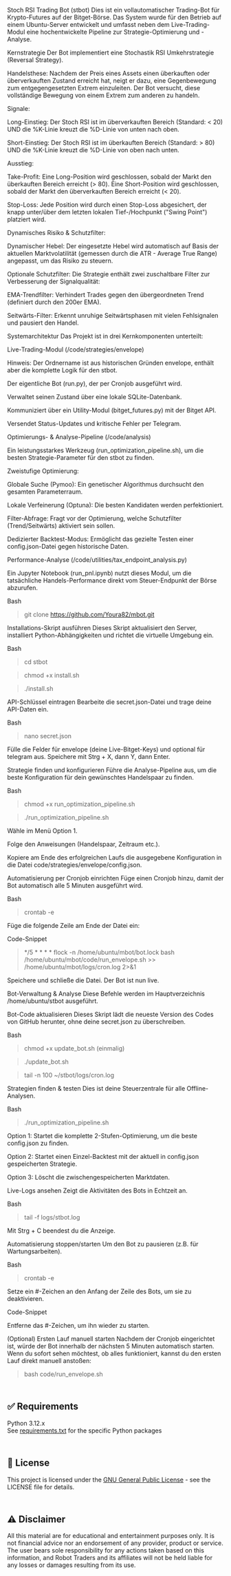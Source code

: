 Stoch RSI Trading Bot (stbot)
Dies ist ein vollautomatischer Trading-Bot für Krypto-Futures auf der Bitget-Börse. Das System wurde für den Betrieb auf einem Ubuntu-Server entwickelt und umfasst neben dem Live-Trading-Modul eine hochentwickelte Pipeline zur Strategie-Optimierung und -Analyse.

Kernstrategie
Der Bot implementiert eine Stochastik RSI Umkehrstrategie (Reversal Strategy).

Handelsthese: Nachdem der Preis eines Assets einen überkauften oder überverkauften Zustand erreicht hat, neigt er dazu, eine Gegenbewegung zum entgegengesetzten Extrem einzuleiten. Der Bot versucht, diese vollständige Bewegung von einem Extrem zum anderen zu handeln.

Signale:

Long-Einstieg: Der Stoch RSI ist im überverkauften Bereich (Standard: < 20) UND die %K-Linie kreuzt die %D-Linie von unten nach oben.

Short-Einstieg: Der Stoch RSI ist im überkauften Bereich (Standard: > 80) UND die %K-Linie kreuzt die %D-Linie von oben nach unten.

Ausstieg:

Take-Profit: Eine Long-Position wird geschlossen, sobald der Markt den überkauften Bereich erreicht (> 80). Eine Short-Position wird geschlossen, sobald der Markt den überverkauften Bereich erreicht (< 20).

Stop-Loss: Jede Position wird durch einen Stop-Loss abgesichert, der knapp unter/über dem letzten lokalen Tief-/Hochpunkt ("Swing Point") platziert wird.

Dynamisches Risiko & Schutzfilter:

Dynamischer Hebel: Der eingesetzte Hebel wird automatisch auf Basis der aktuellen Marktvolatilität (gemessen durch die ATR - Average True Range) angepasst, um das Risiko zu steuern.

Optionale Schutzfilter: Die Strategie enthält zwei zuschaltbare Filter zur Verbesserung der Signalqualität:

EMA-Trendfilter: Verhindert Trades gegen den übergeordneten Trend (definiert durch den 200er EMA).

Seitwärts-Filter: Erkennt unruhige Seitwärtsphasen mit vielen Fehlsignalen und pausiert den Handel.

Systemarchitektur
Das Projekt ist in drei Kernkomponenten unterteilt:

Live-Trading-Modul (/code/strategies/envelope)

Hinweis: Der Ordnername ist aus historischen Gründen envelope, enthält aber die komplette Logik für den stbot.

Der eigentliche Bot (run.py), der per Cronjob ausgeführt wird.

Verwaltet seinen Zustand über eine lokale SQLite-Datenbank.

Kommuniziert über ein Utility-Modul (bitget_futures.py) mit der Bitget API.

Versendet Status-Updates und kritische Fehler per Telegram.

Optimierungs- & Analyse-Pipeline (/code/analysis)

Ein leistungsstarkes Werkzeug (run_optimization_pipeline.sh), um die besten Strategie-Parameter für den stbot zu finden.

Zweistufige Optimierung:

Globale Suche (Pymoo): Ein genetischer Algorithmus durchsucht den gesamten Parameterraum.

Lokale Verfeinerung (Optuna): Die besten Kandidaten werden perfektioniert.

Filter-Abfrage: Fragt vor der Optimierung, welche Schutzfilter (Trend/Seitwärts) aktiviert sein sollen.

Dedizierter Backtest-Modus: Ermöglicht das gezielte Testen einer config.json-Datei gegen historische Daten.

Performance-Analyse (/code/utilities/tax_endpoint_analysis.py)

Ein Jupyter Notebook (run_pnl.ipynb) nutzt dieses Modul, um die tatsächliche Handels-Performance direkt vom Steuer-Endpunkt der Börse abzurufen.


Bash

>git clone https://github.com/Youra82/mbot.git

Installations-Skript ausführen
Dieses Skript aktualisiert den Server, installiert Python-Abhängigkeiten und richtet die virtuelle Umgebung ein.

Bash

>cd stbot

>chmod +x install.sh

>./install.sh

API-Schlüssel eintragen
Bearbeite die secret.json-Datei und trage deine API-Daten ein.

Bash

>nano secret.json

Fülle die Felder für envelope (deine Live-Bitget-Keys) und optional für telegram aus. Speichere mit Strg + X, dann Y, dann Enter.

Strategie finden und konfigurieren
Führe die Analyse-Pipeline aus, um die beste Konfiguration für dein gewünschtes Handelspaar zu finden.

Bash

>chmod +x run_optimization_pipeline.sh

>./run_optimization_pipeline.sh

Wähle im Menü Option 1.

Folge den Anweisungen (Handelspaar, Zeitraum etc.).

Kopiere am Ende des erfolgreichen Laufs die ausgegebene Konfiguration in die Datei code/strategies/envelope/config.json.

Automatisierung per Cronjob einrichten
Füge einen Cronjob hinzu, damit der Bot automatisch alle 5 Minuten ausgeführt wird.

Bash

>crontab -e

Füge die folgende Zeile am Ende der Datei ein:

Code-Snippet

>*/5 * * * * flock -n /home/ubuntu/mbot/bot.lock bash /home/ubuntu/mbot/code/run_envelope.sh >> /home/ubuntu/mbot/logs/cron.log 2>&1

Speichere und schließe die Datei. Der Bot ist nun live.

Bot-Verwaltung & Analyse
Diese Befehle werden im Hauptverzeichnis /home/ubuntu/stbot ausgeführt.

Bot-Code aktualisieren
Dieses Skript lädt die neueste Version des Codes von GitHub herunter, ohne deine secret.json zu überschreiben.

Bash

>chmod +x update_bot.sh (einmalig)

>./update_bot.sh

>tail -n 100 ~/stbot/logs/cron.log

Strategien finden & testen
Dies ist deine Steuerzentrale für alle Offline-Analysen.

Bash

>./run_optimization_pipeline.sh

Option 1: Startet die komplette 2-Stufen-Optimierung, um die beste config.json zu finden.

Option 2: Startet einen Einzel-Backtest mit der aktuell in config.json gespeicherten Strategie.

Option 3: Löscht die zwischengespeicherten Marktdaten.

Live-Logs ansehen
Zeigt die Aktivitäten des Bots in Echtzeit an.

Bash

>tail -f logs/stbot.log

Mit Strg + C beendest du die Anzeige.

Automatisierung stoppen/starten
Um den Bot zu pausieren (z.B. für Wartungsarbeiten).

Bash

>crontab -e

Setze ein #-Zeichen an den Anfang der Zeile des Bots, um sie zu deaktivieren.

Code-Snippet

Entferne das #-Zeichen, um ihn wieder zu starten.

(Optional) Ersten Lauf manuell starten
Nachdem der Cronjob eingerichtet ist, würde der Bot innerhalb der nächsten 5 Minuten automatisch starten. Wenn du sofort sehen möchtest, ob alles funktioniert, kannst du den ersten Lauf direkt manuell anstoßen:

>bash code/run_envelope.sh

\
✅ Requirements
-------------
Python 3.12.x
\
See [requirements.txt](https://github.com/RobotTraders/LiveTradingBots/blob/main/requirements.txt) for the specific Python packages


\
📃 License
-------------
This project is licensed under the [GNU General Public License](LICENSE) - see the LICENSE file for details.


\
⚠️ Disclaimer
-------------
All this material are for educational and entertainment purposes only. It is not financial advice nor an endorsement of any provider, product or service. The user bears sole responsibility for any actions taken based on this information, and Robot Traders and its affiliates will not be held liable for any losses or damages resulting from its use. 
